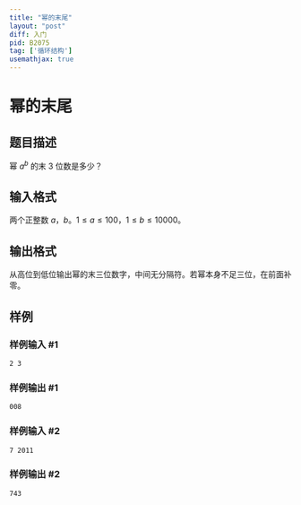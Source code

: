 ```yaml
---
title: "幂的末尾"
layout: "post"
diff: 入门
pid: B2075
tag: ['循环结构']
usemathjax: true
---
```


# 幂的末尾
## 题目描述

幂 $a^b$ 的末 $3$ 位数是多少？
## 输入格式

两个正整数 $a$，$b$。$1 \le a \le 100$，$1 \le b \le 10000$。
## 输出格式

从高位到低位输出幂的末三位数字，中间无分隔符。若幂本身不足三位，在前面补零。
## 样例

### 样例输入 #1
```
2 3
```
### 样例输出 #1
```
008
```
### 样例输入 #2
```
7 2011
```
### 样例输出 #2
```
743
```
